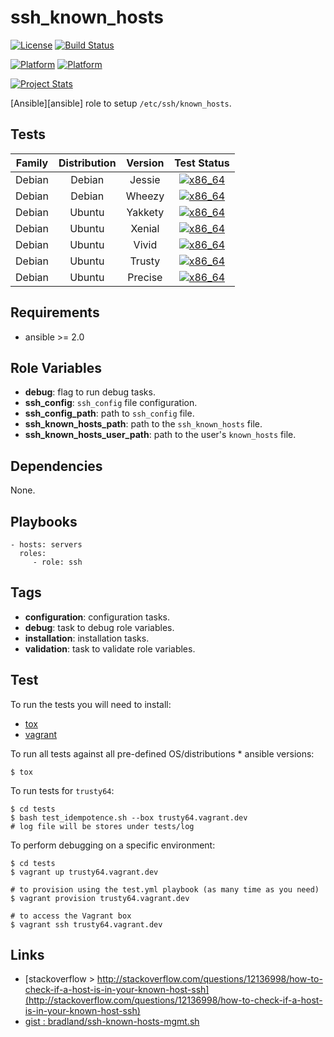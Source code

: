 # ssh_known_hosts

[![License](https://img.shields.io/badge/license-New%20BSD-blue.svg?style=flat)](https://raw.githubusercontent.com/ansiblebit/ssh_known_hosts/master/LICENSE)
[![Build Status](https://travis-ci.org/ansiblebit/ssh_known_hosts.svg?branch=master)](https://travis-ci.org/ansiblebit/ssh_known_hosts)

[![Platform](http://img.shields.io/badge/platform-debian-a80030.svg?style=flat)](#)
[![Platform](http://img.shields.io/badge/platform-ubuntu-dd4814.svg?style=flat)](#)

[![Project Stats](https://www.openhub.net/p/ansiblebit-ssh_known_hosts/widgets/project_thin_badge.gif)](https://www.openhub.net/p/ansiblebit-ssh_known_hosts/)

[Ansible][ansible] role to setup `/etc/ssh/known_hosts`.


## Tests

| Family | Distribution | Version | Test Status |
|:-:|:-:|:-:|:-:|
| Debian | Debian  | Jessie  | [![x86_64](http://img.shields.io/badge/x86_64-passed-006400.svg?style=flat)](#) |
| Debian | Debian  | Wheezy  | [![x86_64](http://img.shields.io/badge/x86_64-passed-006400.svg?style=flat)](#) |
| Debian | Ubuntu  | Yakkety | [![x86_64](http://img.shields.io/badge/x86_64-passed-006400.svg?style=flat)](#) |
| Debian | Ubuntu  | Xenial  | [![x86_64](http://img.shields.io/badge/x86_64-passed-006400.svg?style=flat)](#) |
| Debian | Ubuntu  | Vivid   | [![x86_64](http://img.shields.io/badge/x86_64-passed-006400.svg?style=flat)](#) |
| Debian | Ubuntu  | Trusty  | [![x86_64](http://img.shields.io/badge/x86_64-passed-006400.svg?style=flat)](#) |
| Debian | Ubuntu  | Precise | [![x86_64](http://img.shields.io/badge/x86_64-passed-006400.svg?style=flat)](#)  |


## Requirements

- ansible >= 2.0


## Role Variables

- **debug**: flag to run debug tasks.
- **ssh_config**: `ssh_config` file configuration.
- **ssh_config_path**: path to `ssh_config` file.
- **ssh_known_hosts_path**: path to the `ssh_known_hosts` file.
- **ssh_known_hosts_user_path**: path to the user's `known_hosts` file.


## Dependencies

None.


## Playbooks

    - hosts: servers
      roles:
         - role: ssh


## Tags

- **configuration**: configuration tasks.
- **debug**: task to debug role variables.
- **installation**: installation tasks.
- **validation**: task to validate role variables.


## Test

To run the tests you will need to install:

- [tox](https://tox.readthedocs.org/)
- [vagrant](https://www.vagrantup.com/)

To run all tests against all pre-defined OS/distributions * ansible versions:

```
$ tox
```

To run tests for `trusty64`:

```
$ cd tests
$ bash test_idempotence.sh --box trusty64.vagrant.dev
# log file will be stores under tests/log
```

To perform debugging on a specific environment:

```
$ cd tests
$ vagrant up trusty64.vagrant.dev

# to provision using the test.yml playbook (as many time as you need)
$ vagrant provision trusty64.vagrant.dev

# to access the Vagrant box
$ vagrant ssh trusty64.vagrant.dev
```


## Links

- [stackoverflow > http://stackoverflow.com/questions/12136998/how-to-check-if-a-host-is-in-your-known-host-ssh](http://stackoverflow.com/questions/12136998/how-to-check-if-a-host-is-in-your-known-host-ssh)
- [gist : bradland/ssh-known-hosts-mgmt.sh](https://gist.github.com/bradland/1315165)

